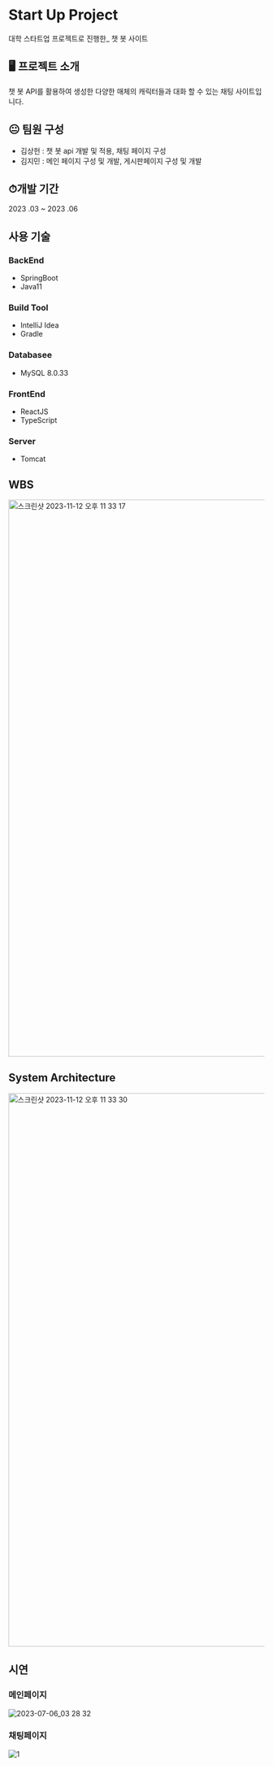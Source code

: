# Start Up Project
대학 스타트업 프로젝트로 진행한_ 챗 봇 사이트
<br/>

## 🖥️ 프로젝트 소개
챗 봇 API를 활용하여 생성한 다양한 매체의 캐릭터들과 대화 할 수 있는 채팅 사이트입니다.
<br/>

## 😐 팀원 구성
- 김상헌 : 챗 봇 api 개발 및 적용, 채팅 페이지 구성
- 김지민 : 메인 페이지 구성 및 개발, 게시판페이지 구성 및 개발

## ⏱개발 기간
2023 .03 ~ 2023 .06

## 사용 기술

### BackEnd
- SpringBoot
- Java11

### Build Tool
- IntelliJ Idea
- Gradle

### Databasee
- MySQL 8.0.33

### FrontEnd
- ReactJS
- TypeScript

### Server
- Tomcat

## WBS
<img width="1096" alt="스크린샷 2023-11-12 오후 11 33 17" src="https://github.com/JiminGod/StartUp/assets/129360388/65c95d8c-055c-427b-bb72-7a51536d6b50">

## System Architecture
<img width="1089" alt="스크린샷 2023-11-12 오후 11 33 30" src="https://github.com/JiminGod/StartUp/assets/129360388/c945a4e2-2091-4caa-bbc4-8ff05996460a">

## 시연

### 메인페이지
![2023-07-06_03 28 32](https://github.com/JiminGod/StartUp/assets/129360388/771a8e4c-a241-4417-bf2d-cc0fdb207a4e)

### 채팅페이지
![1](https://github.com/JiminGod/StartUp/assets/129360388/3102be54-c2d3-4863-adcc-647f7b0263da)
